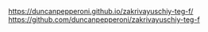 https://duncanpepperoni.github.io/zakrivayuschiy-teg-f/
https://github.com/duncanpepperoni/zakrivayuschiy-teg-f
